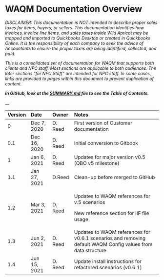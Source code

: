 # WAQM Documentation Overview

_DISCLAIMER: This documentation is NOT intended to describe proper sales taxes for items, buyers, or sellers. This documentation identifies how invoices, invoice line items, and sales taxes inside Wild Apricot may be mapped and imported to Quickbooks Desktop or created in Quickbooks Online. It is the responsibility of each company to seek the advice of Accountants to ensure the proper taxes are being identified, collected, and paid._ 

_This is a consolidated set of documentation for WAQM that supports both clients and NPC staff.   Most sections are applicable to both audiences.   The later sections "for NPC Staff" are intended for NPC staff.   In some cases, links are provided to pages within this document to prevent duplication of content._

_**In GitHub, look at the [SUMMARY.md](/SUMMARY.md) file to see the Table of Contents.**_

 __

<table>
  <thead>
    <tr>
      <th style="text-align:left"><b>Version</b>
      </th>
      <th style="text-align:left"><b>Date</b>
      </th>
      <th style="text-align:left"><b>Owner</b>
      </th>
      <th style="text-align:left"><b>Notes</b>
      </th>
    </tr>
  </thead>
  <tbody>
    <tr>
      <td style="text-align:left">0</td>
      <td style="text-align:left">Dec 7, 2020</td>
      <td style="text-align:left">D. Reed</td>
      <td style="text-align:left">First version of Customer documentation</td>
    </tr>
    <tr>
      <td style="text-align:left">0.1</td>
      <td style="text-align:left">Dec 16, 2020</td>
      <td style="text-align:left">D. Reed</td>
      <td style="text-align:left">Initial conversion to Gitbook</td>
    </tr>
    <tr>
      <td style="text-align:left">1</td>
      <td style="text-align:left">Jan 6, 2021</td>
      <td style="text-align:left">D. Reed</td>
      <td style="text-align:left">Updates for major version v0.5 (QBO v5 milestone)</td>
    </tr>
    <tr>
      <td style="text-align:left">1.1</td>
      <td style="text-align:left">Jan 27, 2021</td>
      <td style="text-align:left">D.Reed</td>
      <td style="text-align:left">Clean-up before merged to GitHub</td>
    </tr>
    <tr>
      <td style="text-align:left">1.2</td>
      <td style="text-align:left">Mar 3, 2021</td>
      <td style="text-align:left">D. Reed</td>
      <td style="text-align:left">
        <p>Updates to WAQM references for v.5 scenarios</p>
        <p>New reference section for IIF file usage</p>
      </td>
    </tr>
    <tr>
      <td style="text-align:left">1.3</td>
      <td style="text-align:left">Jun 2, 2021</td>
      <td style="text-align:left">D. Reed</td>
      <td style="text-align:left">Updates to WAQM references for v0.6.1 scenarios and removing default WAQM
        Config values from data structure</td>
    </tr>
    <tr>
      <td style="text-align:left">1.4</td>
      <td style="text-align:left">Jun 15, 2021</td>
      <td style="text-align:left">D. Reed</td>
      <td style="text-align:left">Update install instructions for refactored scenarios (v0.6.1)</td>
    </tr>
  </tbody>
</table>

## 


